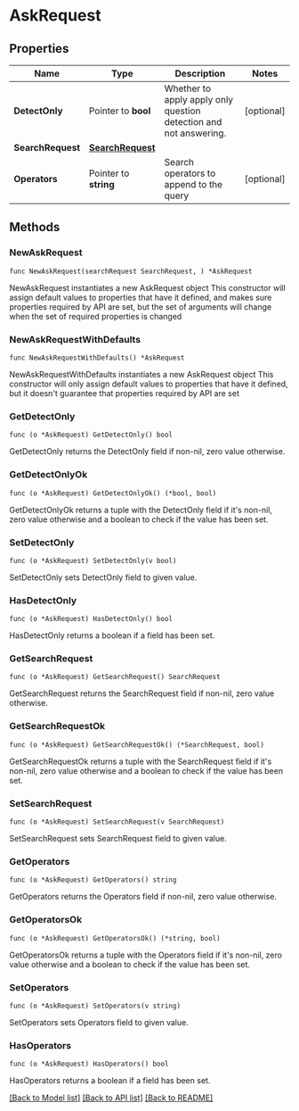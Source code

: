 # AskRequest

## Properties

Name | Type | Description | Notes
------------ | ------------- | ------------- | -------------
**DetectOnly** | Pointer to **bool** | Whether to apply apply only question detection and not answering. | [optional] 
**SearchRequest** | [**SearchRequest**](SearchRequest.md) |  | 
**Operators** | Pointer to **string** | Search operators to append to the query | [optional] 

## Methods

### NewAskRequest

`func NewAskRequest(searchRequest SearchRequest, ) *AskRequest`

NewAskRequest instantiates a new AskRequest object
This constructor will assign default values to properties that have it defined,
and makes sure properties required by API are set, but the set of arguments
will change when the set of required properties is changed

### NewAskRequestWithDefaults

`func NewAskRequestWithDefaults() *AskRequest`

NewAskRequestWithDefaults instantiates a new AskRequest object
This constructor will only assign default values to properties that have it defined,
but it doesn't guarantee that properties required by API are set

### GetDetectOnly

`func (o *AskRequest) GetDetectOnly() bool`

GetDetectOnly returns the DetectOnly field if non-nil, zero value otherwise.

### GetDetectOnlyOk

`func (o *AskRequest) GetDetectOnlyOk() (*bool, bool)`

GetDetectOnlyOk returns a tuple with the DetectOnly field if it's non-nil, zero value otherwise
and a boolean to check if the value has been set.

### SetDetectOnly

`func (o *AskRequest) SetDetectOnly(v bool)`

SetDetectOnly sets DetectOnly field to given value.

### HasDetectOnly

`func (o *AskRequest) HasDetectOnly() bool`

HasDetectOnly returns a boolean if a field has been set.

### GetSearchRequest

`func (o *AskRequest) GetSearchRequest() SearchRequest`

GetSearchRequest returns the SearchRequest field if non-nil, zero value otherwise.

### GetSearchRequestOk

`func (o *AskRequest) GetSearchRequestOk() (*SearchRequest, bool)`

GetSearchRequestOk returns a tuple with the SearchRequest field if it's non-nil, zero value otherwise
and a boolean to check if the value has been set.

### SetSearchRequest

`func (o *AskRequest) SetSearchRequest(v SearchRequest)`

SetSearchRequest sets SearchRequest field to given value.


### GetOperators

`func (o *AskRequest) GetOperators() string`

GetOperators returns the Operators field if non-nil, zero value otherwise.

### GetOperatorsOk

`func (o *AskRequest) GetOperatorsOk() (*string, bool)`

GetOperatorsOk returns a tuple with the Operators field if it's non-nil, zero value otherwise
and a boolean to check if the value has been set.

### SetOperators

`func (o *AskRequest) SetOperators(v string)`

SetOperators sets Operators field to given value.

### HasOperators

`func (o *AskRequest) HasOperators() bool`

HasOperators returns a boolean if a field has been set.


[[Back to Model list]](../README.md#documentation-for-models) [[Back to API list]](../README.md#documentation-for-api-endpoints) [[Back to README]](../README.md)



